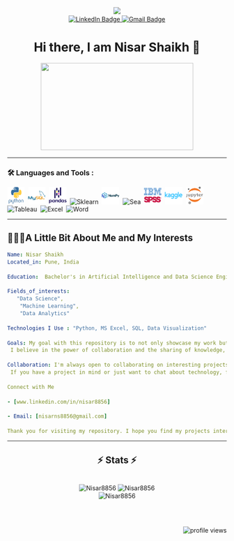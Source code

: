<div id="header" align="center">
  <img src="https://tenor.com/view/desktop-computer-new-computers-screens-much-time-mantelpiece-clocks-gif-1999330492061041302.gif" width="150"/>
</div>


<div id="badges" align="center">
  <a href="https://www.linkedin.com/in/Nisar8856/">
    <img src="https://img.shields.io/badge/LinkedIn-blue?style=for-the-badge&logo=linkedin&logoColor=white" alt="LinkedIn Badge"/>
  </a>
  <a href="mailto:nisarns8856@gmail.com">
    <img src="https://img.shields.io/badge/Gmail-D14836?style=for-the-badge&logo=gmail&logoColor=white" alt="Gmail Badge"/>
  </a>
</div>


<h1 align="center"> Hi there, I am Nisar Shaikh 👋</h1>

<div align="center">
  <img src="https://miro.medium.com/v2/resize:fit:720/1*DwU2AWUUbZgLdHiRY-Ky5w.gif" width="350" height="200"/>
</div>


---

### :hammer_and_wrench: Languages and Tools :

<div>
   
   <img src="https://github.com/devicons/devicon/blob/master/icons/python/python-original-wordmark.svg" title="Python" alt="Python" width="40" height="40"/>&nbsp;
   <img src="https://github.com/devicons/devicon/blob/master/icons/mysql/mysql-original-wordmark.svg" alt="Mysql" width="40" height="40"/>&nbsp;
   <img src="https://github.com/devicons/devicon/blob/master/icons/pandas/pandas-original-wordmark.svg" title="Pandas" alt="Pandas" width="40" height="40"/>&nbsp;
   <img src="https://upload.wikimedia.org/wikipedia/commons/thumb/0/05/Scikit_learn_logo_small.svg/390px-Scikit_learn_logo_small.svg.png?20180808062052" title="Sklearn" alt="Sklearn" width="45" height="25"/>&nbsp;
   <img src="https://github.com/devicons/devicon/blob/master/icons/numpy/numpy-original-wordmark.svg" title="Numpy" alt="Numpy" width="40" height="40"/>&nbsp;
   <img src="https://seaborn.pydata.org/_images/logo-tall-lightbg.svg" title="Sea" alt="Sea" width="40" height="40"/>&nbsp;
   <img src="https://github.com/devicons/devicon/blob/master/icons/spss/spss-original.svg" title="SPSS" alt="SPSS" width="40" height="40"/>&nbsp;
   <img src="https://github.com/devicons/devicon/blob/master/icons/kaggle/kaggle-original-wordmark.svg" title="Kaggle" alt="Kaggle" width="40" height="40"/>&nbsp;
   <img src="https://github.com/devicons/devicon/blob/master/icons/jupyter/jupyter-original-wordmark.svg" title="Jupyter" alt="Jupyter" width="40" height="40"/>&nbsp;
   <img src="https://cdn.worldvectorlogo.com/logos/tableau-software.svg" title="Tableau" alt="Tableau" width="40" height="40"/>&nbsp;
   <img src="https://upload.wikimedia.org/wikipedia/commons/thumb/3/34/Microsoft_Office_Excel_%282019%E2%80%93present%29.svg/768px-Microsoft_Office_Excel_%282019%E2%80%93present%29.svg.png?20190925171014" title="Excel" alt="Excel" width="40" height="40"/>&nbsp;
   <img src="https://upload.wikimedia.org/wikipedia/commons/thumb/c/cf/New_Power_BI_Logo.svg/900px-New_Power_BI_Logo.svg.png?20210102182532" title="Word" alt="Word" width="40" height="40"/>&nbsp;
   
   
   
</div>
   
___

<h2> 👨🏻‍💻A Little Bit About Me and My Interests</h2>

```yaml
Name: Nisar Shaikh
Located_in: Pune, India

Education:  Bachelor's in Artificial Intelligence and Data Science Engineering 
  
Fields_of_interests:
   "Data Science",
    "Machine Learning",   
    "Data Analytics"
  
Technologies I Use : "Python, MS Excel, SQL, Data Visualization"

Goals: My goal with this repository is to not only showcase my work but also to contribute to the open-source community.
 I believe in the power of collaboration and the sharing of knowledge, and I hope my projects can help or inspire others in their own development journey.

Collaboration: I'm always open to collaborating on interesting projects or discussing new ideas
 If you have a project in mind or just want to chat about technology, feel free to reach out to me!

Connect with Me

- [www.linkedin.com/in/nisar8856]

- Email: [nisarns8856@gmail.com]

Thank you for visiting my repository. I hope you find my projects interesting and useful!
```
---
<h2 align="center">⚡ Stats ⚡</h2>
<br>
<div align=center>
  <img width=390 src="https://github-readme-streak-stats.herokuapp.com/?user=Nisar8856&theme=blue-green" alt="Nisar8856"/>
  <img width=390 src="https://github-readme-stats.vercel.app/api?username=Nisar8856&show_icons=truee&theme=blue-green&locale=en" alt="Nisar8856" />
  <br/>
    
  <img width=325 align="center" src="https://github-readme-stats.vercel.app/api/top-langs?username=ivikasranjan&show_icons=true&theme=blue-green&locale=en&layout=compact" alt="Nisar8856" />
</div>


<br/><br/>

<img  align=right src="https://komarev.com/ghpvc/?username=Nisar8856&label=Profile%20views&color=blueviolet&style=for-the-badge" alt="profile views" />
